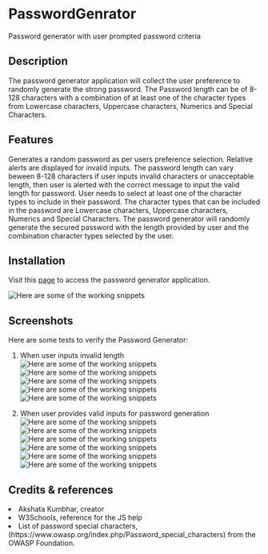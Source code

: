 
# PasswordGenrator
Password generator with user prompted password criteria

## Description

The password generator application will collect the user preference to randomly generate the strong password.
The Password length can be of 8-128 characters with a combination of at least one of the character types from Lowercase characters, Uppercase characters, Numerics and Special Characters.


## Features

Generates a random password as per users preference selection. Relative alerts are displayed for invalid inputs.
The password length can vary beween 8-128 characters if user inputs invalid characters or unacceptable length, then user is alerted with the correct message to input the valid length for password.
User needs to select at least one of the character types to include in their password. The character types that can be included in the password are Lowercase characters, Uppercase characters, Numerics and Special Characters.
The password generator will randomly generate the secured password with the length provided by user and the combination character types selected by the user.

## Installation

Visit this <a href="https://akshu3011.github.io/PasswordGenrator/"> page</a> to access the password generator application.

![Here are some of the working snippets](./Assets/Screenshots/PasswordGenerator%2001.png)

## Screenshots 
Here are some tests to verify the Password Generator:

1. When user inputs invalid length
![Here are some of the working snippets](./Assets/Screenshots/PasswordGenerator%2003.png)
![Here are some of the working snippets](./Assets/Screenshots/PasswordGenerator%2004.png)
![Here are some of the working snippets](./Assets/Screenshots/PasswordGenerator%2005.png)
![Here are some of the working snippets](./Assets/Screenshots/PasswordGenerator%2006.png)
![Here are some of the working snippets](./Assets/Screenshots/PasswordGenerator%2007.png)

2. When user provides valid inputs for password generation
![Here are some of the working snippets](./Assets/Screenshots/PasswordGenerator%2008.png)
![Here are some of the working snippets](./Assets/Screenshots/PasswordGenerator%2009.png)
![Here are some of the working snippets](./Assets/Screenshots/PasswordGenerator%2010.png)
![Here are some of the working snippets](./Assets/Screenshots/PasswordGenerator%2011.png)
![Here are some of the working snippets](./Assets/Screenshots/PasswordGenerator%2012.png)
![Here are some of the working snippets](./Assets/Screenshots/PasswordGenerator%2013.png)

## Credits & references
<li>Akshata Kumbhar, creator</li>
<li>W3Schools, reference for the JS help</li>
<li>List of password special characters, (https://www.owasp.org/index.php/Password_special_characters) from the OWASP Foundation. </li>

